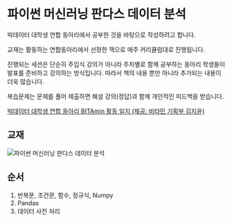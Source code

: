 # 파이썬 머신러닝 판다스 데이터 분석
빅데이터 대학생 연합 동아리에서 공부한 것을 바탕으로 작성하려고 합니다.

교재는 활동하는 연합동아리에서 선정한 책으로 매주 커리큘럼대로 진행됩니다.

진행되는 세션은 단순히 주입식 강의가 아니라 주차별로 함께 공부하는 동아리 학생들이 발표를 준비하고 강의하는 방식입니다. 따라서 책의 내용 뿐만 아니라 추가되는 내용이 더욱 많습니다.

복습문제는 문제를 풀어 제출하면 해설 강의(정답)과 함께 개인적인 피드백을 받습니다.

[빅데이터 대학생 연합 동아리 BITAmin 활동 일지 (제공: 비타민 기획부 김지윤)](https://cafe.naver.com/bitamin123/1685)


## 교재
![파이썬 머신러닝 판다스 데이터 분석](https://user-images.githubusercontent.com/69614150/90735890-8b07a900-e308-11ea-8d67-8071e5d459fc.jpeg)

## 순서
1. 반복문, 조건문, 함수, 정규식, Numpy
2. Pandas
3. 데이터 사전 처리
